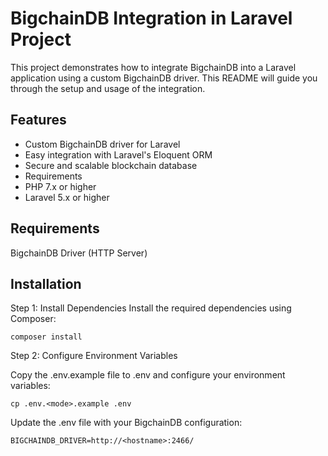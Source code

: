 # BigchainDB Integration in Laravel Project
This project demonstrates how to integrate BigchainDB into a Laravel application using a custom BigchainDB driver. This README will guide you through the setup and usage of the integration.

## Features
- Custom BigchainDB driver for Laravel
- Easy integration with Laravel's Eloquent ORM
- Secure and scalable blockchain database
- Requirements
- PHP 7.x or higher
- Laravel 5.x or higher

## Requirements
BigchainDB Driver (HTTP Server)

## Installation
Step 1: Install Dependencies
Install the required dependencies using Composer:

    composer install

Step 2: Configure Environment Variables

Copy the .env.example file to .env and configure your environment variables:

    cp .env.<mode>.example .env

Update the .env file with your BigchainDB configuration:

    BIGCHAINDB_DRIVER=http://<hostname>:2466/